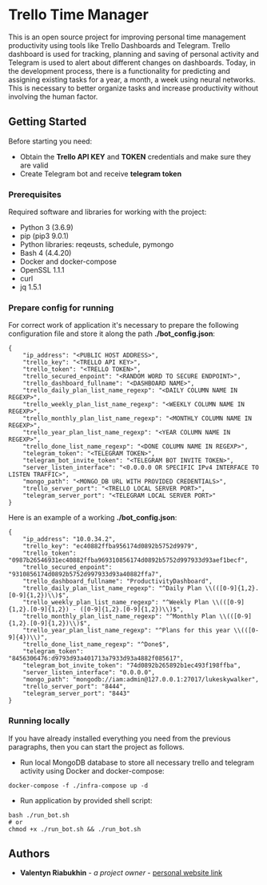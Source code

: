 # Trello Time Manager

This is an open source project for improving personal time management productivity using tools like Trello Dashboards and Telegram. Trello dashboard is used for tracking, planning and saving of personal activity and Telegram is used to alert about different changes on dashboards. Today, in the development process, there is a functionality for predicting and assigning existing tasks for a year, a month, a week using neural networks. This is necessary to better organize tasks and increase productivity without involving the human factor.

## Getting Started

Before starting you need:

* Obtain the **Trello API KEY** and **TOKEN** credentials and make sure they are valid
* Create Telegram bot and receive **telegram token**

### Prerequisites

Required software and libraries for working with the project:

* Python 3 (3.6.9)
* pip (pip3 9.0.1)
* Python libraries: reqeusts, schedule, pymongo
* Bash 4 (4.4.20)
* Docker and docker-compose
* OpenSSL 1.1.1
* curl
* jq 1.5.1

### Prepare config for running

For correct work of application it's necessary to prepare the following configuration file and store it along the path **./bot_config.json**:

```
{ 
    "ip_address": "<PUBLIC HOST ADDRESS>",
    "trello_key": "<TRELLO API KEY>",
    "trello_token": "<TRELLO TOKEN>",
    "trello_secured_enpoint": "<RANDOM WORD TO SECURE ENDPOINT>",
    "trello_dashboard_fullname": "<DASHBOARD NAME>",
    "trello_daily_plan_list_name_regexp": "<DAILY COLUMN NAME IN REGEXP>",
    "trello_weekly_plan_list_name_regexp": "<WEEKLY COLUMN NAME IN REGEXP>",
    "trello_monthly_plan_list_name_regexp": "<MONTHLY COLUMN NAME IN REGEXP>",
    "trello_year_plan_list_name_regexp": "<YEAR COLUMN NAME IN REGEXP>",
    "trello_done_list_name_regexp": "<DONE COLUMN NAME IN REGEXP>",
    "telegram_token": "<TELEGRAM TOKEN>",
    "telegram_bot_invite_token": "<TELEGRAM BOT INVITE TOKEN>",
    "server_listen_interface": "<0.0.0.0 OR SPECIFIC IPv4 INTERFACE TO LISTEN TRAFFIC>",
    "mongo_path": "<MONGO_DB URL WITH PROVIDED CREDENTIALS>",
    "trello_server_port": "<TRELLO LOCAL SERVER PORT>",
    "telegram_server_port": "<TELEGRAM LOCAL SERVER PORT>"
}
```

Here is an example of a working **./bot_config.json**:

```
{
    "ip_address": "10.0.34.2",
    "trello_key": "ec40882ffba956174d0892b5752d9979",
    "trello_token": "0987b26546931ec40882ffba969310856174d0892b5752d997933d93aef1becf",
    "trello_secured_enpoint": "9310856174d0892b5752d997933d93a40882ffa7",
    "trello_dashboard_fullname": "ProductivityDashboard",
    "trello_daily_plan_list_name_regexp": "^Daily Plan \\(([0-9]{1,2}.[0-9]{1,2})\\)$",
    "trello_weekly_plan_list_name_regexp": "^Weekly Plan \\(([0-9]{1,2}.[0-9]{1,2}) - ([0-9]{1,2}.[0-9]{1,2})\\)$",
    "trello_monthly_plan_list_name_regexp": "^Monthly Plan \\(([0-9]{1,2}.[0-9]{1,2})\\)$",
    "trello_year_plan_list_name_regexp": "^Plans for this year \\(([0-9]{4})\\)",
    "trello_done_list_name_regexp": "^Done$",
    "telegram_token": "8456306476:d9793d93a401713a7933d93a4882f085617",
    "telegram_bot_invite_token": "74d0892b265892b1ec493f198ffba",
    "server_listen_interface": "0.0.0.0",
    "mongo_path": "mongodb://iam:admin@127.0.0.1:27017/lukeskywalker",
    "trello_server_port": "8444",
    "telegram_server_port": "8443"
}
```

### Running locally

If you have already installed everything you need from the previous paragraphs, then you can start the project as follows.

* Run local MongoDB database to store all necessary trello and telegram activity using Docker and docker-compose:
```
docker-compose -f ./infra-compose up -d
```

* Run application by provided shell script:
```
bash ./run_bot.sh
# or
chmod +x ./run_bot.sh && ./run_bot.sh
```

## Authors

* **Valentyn Riabukhin** - *a project owner* - [personal website link](http://valentine-riabukhin.pro)